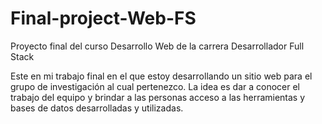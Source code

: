 # Final-project-Web-FS
Proyecto final del curso Desarrollo Web de la carrera Desarrollador Full Stack

Este en mi trabajo final en el que estoy desarrollando un sitio web para el grupo de investigación al cual pertenezco.
La idea es dar a conocer el trabajo del equipo y brindar a las personas acceso a las herramientas y bases de datos desarrolladas 
y utilizadas.
